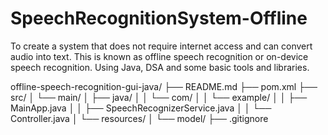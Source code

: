 # SpeechRecognitionSystem-Offline
To create a system that does not require internet access and can convert audio into text. This is known as offline speech recognition or on-device speech recognition. Using Java, DSA and some basic tools and libraries.

offline-speech-recognition-gui-java/
├── README.md
├── pom.xml
├── src/
│   └── main/
│       ├── java/
│       │   └── com/
│       │       └── example/
│       │           ├── MainApp.java
│       │           ├── SpeechRecognizerService.java
│       │           └── Controller.java
│       └── resources/
│           └── model/
├── .gitignore

